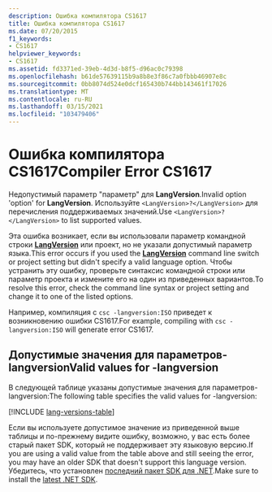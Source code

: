 ```yaml
---
description: Ошибка компилятора CS1617
title: Ошибка компилятора CS1617
ms.date: 07/20/2015
f1_keywords:
- CS1617
helpviewer_keywords:
- CS1617
ms.assetid: fd3371ed-39eb-4d3d-b8f5-d96ac0c79398
ms.openlocfilehash: b61de57639115b9a8b8e3f86c7a0fbbb46907e8c
ms.sourcegitcommit: 0bb8074d524e0dcf165430b744bb143461f17026
ms.translationtype: MT
ms.contentlocale: ru-RU
ms.lasthandoff: 03/15/2021
ms.locfileid: "103479406"
---
```

# <a name="compiler-error-cs1617"></a><span data-ttu-id="ff4ef-103">Ошибка компилятора CS1617</span><span class="sxs-lookup"><span data-stu-id="ff4ef-103">Compiler Error CS1617</span></span>

<span data-ttu-id="ff4ef-104">Недопустимый параметр "параметр" для **LangVersion**.</span><span class="sxs-lookup"><span data-stu-id="ff4ef-104">Invalid option 'option' for **LangVersion**.</span></span> <span data-ttu-id="ff4ef-105">Используйте `<LangVersion>?</LangVersion>` для перечисления поддерживаемых значений.</span><span class="sxs-lookup"><span data-stu-id="ff4ef-105">Use `<LangVersion>?</LangVersion>` to list supported values.</span></span>

<span data-ttu-id="ff4ef-106">Эта ошибка возникает, если вы использовали параметр командной строки [**LangVersion**](../language-reference/compiler-options/language.md#langversion) или проект, но не указали допустимый параметр языка.</span><span class="sxs-lookup"><span data-stu-id="ff4ef-106">This error occurs if you used the [**LangVersion**](../language-reference/compiler-options/language.md#langversion) command line switch or project setting but didn't specify a valid language option.</span></span> <span data-ttu-id="ff4ef-107">Чтобы устранить эту ошибку, проверьте синтаксис командной строки или параметр проекта и измените его на один из приведенных вариантов.</span><span class="sxs-lookup"><span data-stu-id="ff4ef-107">To resolve this error, check the command line syntax or project setting and change it to one of the listed options.</span></span>

<span data-ttu-id="ff4ef-108">Например, компиляция с `csc -langversion:ISO` приведет к возникновению ошибки CS1617.</span><span class="sxs-lookup"><span data-stu-id="ff4ef-108">For example, compiling with `csc -langversion:ISO` will generate error CS1617.</span></span>

## <a name="valid-values-for--langversion"></a><span data-ttu-id="ff4ef-109">Допустимые значения для параметров-langversion</span><span class="sxs-lookup"><span data-stu-id="ff4ef-109">Valid values for -langversion</span></span>

<span data-ttu-id="ff4ef-110">В следующей таблице указаны допустимые значения для параметров-langversion:</span><span class="sxs-lookup"><span data-stu-id="ff4ef-110">The following table specifies the valid values for -langversion:</span></span>

[!INCLUDE [lang-versions-table](../language-reference/includes/langversion-table.md)]

<span data-ttu-id="ff4ef-111">Если вы используете допустимое значение из приведенной выше таблицы и по-прежнему видите ошибку, возможно, у вас есть более старый пакет SDK, который не поддерживает эту языковую версию.</span><span class="sxs-lookup"><span data-stu-id="ff4ef-111">If you are using a valid value from the table above and still seeing the error, you may have an older SDK that doesn't support this language version.</span></span> <span data-ttu-id="ff4ef-112">Убедитесь, что установлен [последний пакет SDK для .NET](https://dotnet.microsoft.com/download/).</span><span class="sxs-lookup"><span data-stu-id="ff4ef-112">Make sure to install the [latest .NET SDK](https://dotnet.microsoft.com/download/).</span></span>
